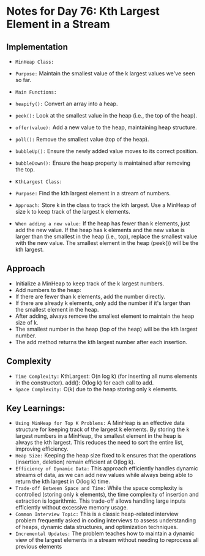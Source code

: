 # Notes for Day 76: Kth Largest Element in a Stream

## Implementation

- `MinHeap Class:`

- `Purpose:` Maintain the smallest value of the k largest values we've seen so far.
- `Main Functions:`
- `heapify():` Convert an array into a heap.
- `peek():` Look at the smallest value in the heap (i.e., the top of the heap).
- `offer(value):` Add a new value to the heap, maintaining heap structure.
- `poll():` Remove the smallest value (top of the heap).
- `bubbleUp():` Ensure the newly added value moves to its correct position.
- `bubbleDown():` Ensure the heap property is maintained after removing the top.

- `KthLargest Class:`

- `Purpose:` Find the kth largest element in a stream of numbers.
- `Approach:`
  Store k in the class to track the kth largest.
  Use a MinHeap of size k to keep track of the largest k elements.
- `When adding a new value:`
  If the heap has fewer than k elements, just add the new value.
  If the heap has k elements and the new value is larger than the smallest in the heap (i.e., top), replace the smallest value with the new value.
  The smallest element in the heap (peek()) will be the kth largest.

## Approach

- Initialize a MinHeap to keep track of the k largest numbers.
- Add numbers to the heap:
- If there are fewer than k elements, add the number directly.
- If there are already k elements, only add the number if it's larger than the smallest element in the heap.
- After adding, always remove the smallest element to maintain the heap size of k.
- The smallest number in the heap (top of the heap) will be the kth largest number.
- The add method returns the kth largest number after each insertion.

## Complexity

- `Time Complexity:`
  KthLargest: O(n log k) (for inserting all nums elements in the constructor).
  add(): O(log k) for each call to add.
- `Space Complexity:`
  O(k) due to the heap storing only k elements.

## Key Learnings:

- `Using MinHeap for Top K Problems:` A MinHeap is an effective data structure for keeping track of the largest k elements. By storing the k largest numbers in a MinHeap, the smallest element in the heap is always the kth largest.
  This reduces the need to sort the entire list, improving efficiency.
- `Heap Size:` Keeping the heap size fixed to k ensures that the operations (insertion, deletion) remain efficient at O(log k).
- `Efficiency of Dynamic Data:` This approach efficiently handles dynamic streams of data, as we can add new values while always being able to return the kth largest in O(log k) time.
- `Trade-off Between Space and Time:` While the space complexity is controlled (storing only k elements), the time complexity of insertion and extraction is logarithmic. This trade-off allows handling large inputs efficiently without excessive memory usage.
- `Common Interview Topic:` This is a classic heap-related interview problem frequently asked in coding interviews to assess understanding of heaps, dynamic data structures, and optimization techniques.
- `Incremental Updates:` The problem teaches how to maintain a dynamic view of the largest elements in a stream without needing to reprocess all previous elements
